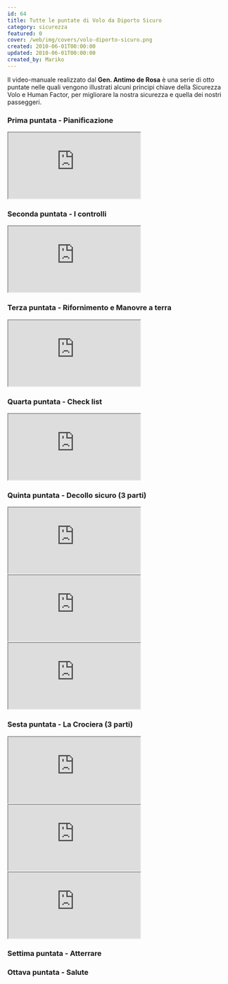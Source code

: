 ```yaml
---
id: 64
title: Tutte le puntate di Volo da Diporto Sicuro
category: sicurezza
featured: 0
cover: /web/img/covers/volo-diporto-sicuro.png
created: 2010-06-01T00:00:00
updated: 2010-06-01T00:00:00
created_by: Mariko
---
```


Il video-manuale realizzato dal **Gen. Antimo de Rosa** è una serie di otto puntate nelle quali vengono illustrati alcuni principi chiave della Sicurezza Volo e Human Factor, per migliorare la nostra sicurezza e quella dei nostri passeggeri.

### Prima puntata - Pianificazione

<iframe src="https://www.youtube.com/embed/lk6bVKR_JXE/?controls=1" allow="fullscreen"></iframe>

### Seconda puntata - I controlli

<iframe src="https://www.youtube.com/embed/8J5XPRYBxz8/?controls=1" allow="fullscreen"></iframe>

### Terza puntata - Rifornimento e Manovre a terra

<iframe src="https://www.youtube.com/embed/iDCHp7vi3ZI/?controls=1" allow="fullscreen"></iframe>

### Quarta puntata - Check list

<iframe src="https://www.youtube.com/embed/Rpvi-Q46iBI/?controls=1" allow="fullscreen"></iframe>

### Quinta puntata - Decollo sicuro (3 parti)

<iframe src="https://www.youtube.com/embed/PREEGUT981s/?controls=1" allow="fullscreen"></iframe>
<iframe src="https://www.youtube.com/embed/S4WI-dAjk1Y/?controls=1" allow="fullscreen"></iframe>
<iframe src="https://www.youtube.com/embed/6yaHAvFbQ-k/?controls=1" allow="fullscreen"></iframe>

### Sesta puntata - La Crociera (3 parti)

<iframe src="https://www.youtube.com/embed/FZMKWqcaSI0/?controls=1" allow="fullscreen"></iframe>
<iframe src="https://www.youtube.com/embed/n3E4gwiyMRY/?controls=1" allow="fullscreen"></iframe>
<iframe src="https://www.youtube.com/embed/4BJxKcbSGGU/?controls=1" allow="fullscreen"></iframe>

### Settima puntata - Atterrare

### Ottava puntata - Salute
